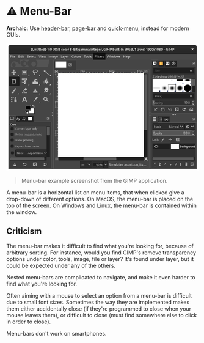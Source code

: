 # ⚠ Menu-Bar
**Archaic**: Use [header-bar](headerbar.md), [page-bar](pagebar.md) and
[quick-menu](quickmenu.md), instead for modern GUIs.

![Screenshot](menubar.png)
> Menu-bar example screenshot from the GIMP application.

A menu-bar is a horizontal list on menu items, that when clicked give a
drop-down of different options.  On MacOS, the menu-bar is placed on the top of
the screen.  On Windows and Linux, the menu-bar is contained within the window.

## Criticism
The menu-bar makes it difficult to find what you're looking for, because of
arbitrary sorting.  For instance, would you find GIMP's remove transparency
options under color, tools, image, file or layer?  It's found under layer, but
it could be expected under any of the others.

Nested menu-bars are complicated to navigate, and make it even harder to find
what you're looking for.

Often aiming with a mouse to select an option from a menu-bar is difficult due
to small font sizes.  Sometimes the way they are implemented makes them either
accidentally close (if they're programmed to close when your mouse leaves them),
or difficult to close (must find somewhere else to click in order to close).

Menu-bars don't work on smartphones.
